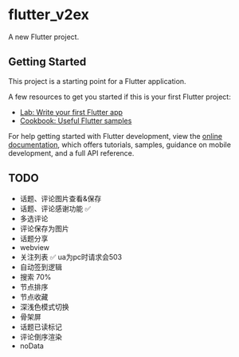 # flutter_v2ex

A new Flutter project.

## Getting Started

This project is a starting point for a Flutter application.

A few resources to get you started if this is your first Flutter project:

- [Lab: Write your first Flutter app](https://docs.flutter.dev/get-started/codelab)
- [Cookbook: Useful Flutter samples](https://docs.flutter.dev/cookbook)

For help getting started with Flutter development, view the
[online documentation](https://docs.flutter.dev/), which offers tutorials,
samples, guidance on mobile development, and a full API reference.

## TODO
+ 话题、评论图片查看&保存
+ 话题、评论感谢功能 ✅
+ 多选评论
+ 评论保存为图片
+ 话题分享
+ webview
+ 关注列表 ✅ ua为pc时请求会503
+ 自动签到逻辑
+ 搜索  70%
+ 节点排序
+ 节点收藏
+ 深浅色模式切换
+ 骨架屏
+ 话题已读标记
+ 评论倒序渲染
+ noData
